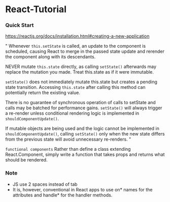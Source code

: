 # React-Tutorial

### Quick Start 
https://reactjs.org/docs/installation.html#creating-a-new-application


"
Whenever `this.setState` is called, an update to the component is scheduled, causing React to merge in the passed state update and rerender the component along with its descendants.

NEVER mutate `this.state` directly, as calling `setState()` afterwards may replace the mutation you made. Treat this.state as if it were immutable.

`setState()` does not immediately mutate this.state but creates a pending state transition. Accessing `this.state` after calling this method can potentially return the existing value.

There is no guarantee of synchronous operation of calls to setState and calls may be batched for performance gains.  `setState()` will always trigger a re-render unless conditional rendering logic is implemented in `shouldComponentUpdate()`.

If mutable objects are being used and the logic cannot be implemented in `shouldComponentUpdate()`, calling `setState()` only when the new state differs from the previous state will avoid unnecessary re-renders.
"

`functional components` Rather than define a class extending React.Component, simply write a function that takes props and returns what should be rendered.


### Note
- JS use 2 spaces instead of tab
- It is, however, conventional in React apps to use on* names for the attributes and handle* for the handler methods.
